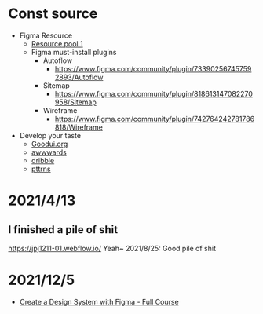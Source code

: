 # Const source
- Figma Resource
  - [Resource pool 1](https://www.udemy.com/course/complete-web-designer-mobile-designer-zero-to-mastery/learn/lecture/22025346#overview)
  - Figma must-install plugins
    - Autoflow
      - https://www.figma.com/community/plugin/733902567457592893/Autoflow
    - Sitemap
      - https://www.figma.com/community/plugin/818613147082270958/Sitemap
    - Wireframe
      - https://www.figma.com/community/plugin/742764242781786818/Wireframe
- Develop your taste
  - [Goodui.org](https://goodui.org/)
  - [awwwards](https://www.awwwards.com/)
  - [dribble](https://dribbble.com/)
  - [pttrns](https://www.pttrns.com/)
# 2021/4/13
## I finished a pile of shit
https://jpj1211-01.webflow.io/
Yeah~ 2021/8/25: Good pile of shit

# 2021/12/5
- [Create a Design System with Figma - Full Course](https://www.youtube.com/watch?v=RYDiDpW2VkM)